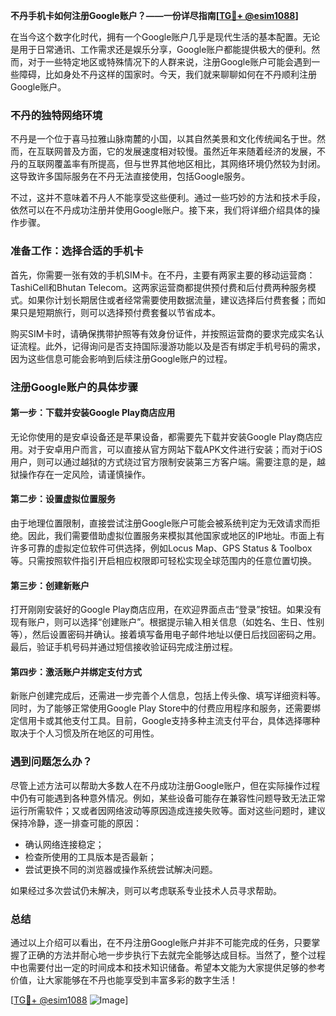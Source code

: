 **不丹手机卡如何注册Google账户？——一份详尽指南[[TG💪+ @esim1088](https://t.me/s/esim1088)]**

在当今这个数字化时代，拥有一个Google账户几乎是现代生活的基本配置。无论是用于日常通讯、工作需求还是娱乐分享，Google账户都能提供极大的便利。然而，对于一些特定地区或特殊情况下的人群来说，注册Google账户可能会遇到一些障碍，比如身处不丹这样的国家时。今天，我们就来聊聊如何在不丹顺利注册Google账户。

### 不丹的独特网络环境

不丹是一个位于喜马拉雅山脉南麓的小国，以其自然美景和文化传统闻名于世。然而，在互联网普及方面，它的发展速度相对较慢。虽然近年来随着经济的发展，不丹的互联网覆盖率有所提高，但与世界其他地区相比，其网络环境仍然较为封闭。这导致许多国际服务在不丹无法直接使用，包括Google服务。

不过，这并不意味着不丹人不能享受这些便利。通过一些巧妙的方法和技术手段，依然可以在不丹成功注册并使用Google账户。接下来，我们将详细介绍具体的操作步骤。

### 准备工作：选择合适的手机卡

首先，你需要一张有效的手机SIM卡。在不丹，主要有两家主要的移动运营商：TashiCell和Bhutan Telecom。这两家运营商都提供预付费和后付费两种服务模式。如果你计划长期居住或者经常需要使用数据流量，建议选择后付费套餐；而如果只是短期旅行，则可以选择预付费套餐以节省成本。

购买SIM卡时，请确保携带护照等有效身份证件，并按照运营商的要求完成实名认证流程。此外，记得询问是否支持国际漫游功能以及是否有绑定手机号码的需求，因为这些信息可能会影响到后续注册Google账户的过程。

### 注册Google账户的具体步骤

#### 第一步：下载并安装Google Play商店应用

无论你使用的是安卓设备还是苹果设备，都需要先下载并安装Google Play商店应用。对于安卓用户而言，可以直接从官方网站下载APK文件进行安装；而对于iOS用户，则可以通过越狱的方式绕过官方限制安装第三方客户端。需要注意的是，越狱操作存在一定风险，请谨慎操作。

#### 第二步：设置虚拟位置服务

由于地理位置限制，直接尝试注册Google账户可能会被系统判定为无效请求而拒绝。因此，我们需要借助虚拟位置服务来模拟其他国家或地区的IP地址。市面上有许多可靠的虚拟定位软件可供选择，例如Locus Map、GPS Status & Toolbox等。只需按照软件指引开启相应权限即可轻松实现全球范围内的任意位置切换。

#### 第三步：创建新账户

打开刚刚安装好的Google Play商店应用，在欢迎界面点击“登录”按钮。如果没有现有账户，则可以选择“创建账户”。根据提示输入相关信息（如姓名、生日、性别等），然后设置密码并确认。接着填写备用电子邮件地址以便日后找回密码之用。最后，验证手机号码并通过短信接收验证码完成注册过程。

#### 第四步：激活账户并绑定支付方式

新账户创建完成后，还需进一步完善个人信息，包括上传头像、填写详细资料等。同时，为了能够正常使用Google Play Store中的付费应用程序和服务，还需要绑定信用卡或其他支付工具。目前，Google支持多种主流支付平台，具体选择哪种取决于个人习惯及所在地区的可用性。

### 遇到问题怎么办？

尽管上述方法可以帮助大多数人在不丹成功注册Google账户，但在实际操作过程中仍有可能遇到各种意外情况。例如，某些设备可能存在兼容性问题导致无法正常运行所需软件；又或者因网络波动等原因造成连接失败等。面对这些问题时，建议保持冷静，逐一排查可能的原因：

- 确认网络连接稳定；
- 检查所使用的工具版本是否最新；
- 尝试更换不同的浏览器或操作系统尝试解决问题。

如果经过多次尝试仍未解决，则可以考虑联系专业技术人员寻求帮助。

### 总结

通过以上介绍可以看出，在不丹注册Google账户并非不可能完成的任务，只要掌握了正确的方法并耐心地一步步执行下去就完全能够达成目标。当然了，整个过程中也需要付出一定的时间成本和技术知识储备。希望本文能为大家提供足够的参考价值，让大家能够在不丹也能享受到丰富多彩的数字生活！

[[TG💪+ @esim1088](https://t.me/s/esim1088) ![Image](https://i.postimg.cc/4NQfJmqS/Snipaste-2025-05-13-00-14-12.png)]